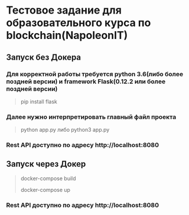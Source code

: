 # Тестовое задание для образовательного курса по blockchain(NapoleonIT)

## Запуск без Докера
### Для корректной работы требуется python 3.6(либо более поздней версии) и framework Flask(0.12.2 или более поздней версии)
> pip install flask
### Далее нужно интерпретировать главный файл проекта
> python app.py
либо
> python3 app.py
### Rest API доступно по адресу http://localhost:8080

## Запуск через Докер
> docker-compose build
>
> docker-compose up
### Rest API доступно по адресу http://localhost:8080
